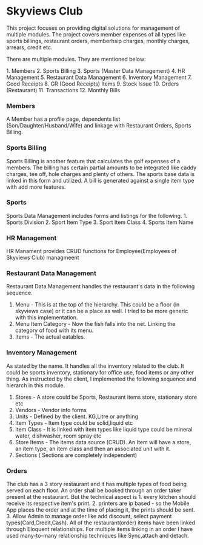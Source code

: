 # Skyviews Club
<p>This project focuses on providing digital solutions for management of multiple modules. The project covers member expenses of all types like sports billings, restaurant orders, memberhsip charges, monthly charges, arrears, credit etc.</p>

<p>There are multiple modules. They are mentioned below:</p>
1. Members
2. Sports Billing
3. Sports (Master Data Management)
4. HR Management
5. Restaurant Data Management
6. Inventory Management
7. Good Receipts
8. GR (Good Receipts) Items
9. Stock Issue
10. Orders (Restaurant)
11. Transactions
12. Monthly Bills

### Members
A Member has a profile page, dependents list (Son/Daughter/Husband/Wife) and linkage with Restaurant Orders, Sports Billing.

### Sports Billing
<p>Sports Billing is another feature that calculates the golf expenses of a members. The billing has certain partial amounts to be integrated like caddy charges, tee off, hole charges and plenty of others. The sports base data is linked in this form and utilized. A bill is generated against a single item type with add more features.</p>

### Sports
<p>Sports Data Management includes forms and listings for the following.
1. Sports Division
2. Sport Item Type
3. Sport Item Class
4. Sports Item Name
</p>

### HR Management
<p>HR Manament provides CRUD functions for Employee(Employees of Skyviews Club) managmeent</p>

### Restaurant Data Management
<p>Restaurant Data Management handles the restaurant's data in the following sequence.

1. Menu - This is at the top of the hierarchy. This could be a floor (in skyviews case) or it can be a place as well. I tried to be more generic with this implementation.
2. Menu Item Category - Now the fish falls into the net. Linking the category of food with its menu.
3. Items - The actual eatables.
    
</p>

### Inventory Management
<p>As stated by the name. It handles all the inventory related to the club. It could be sports inventory, stationary for office use, food items or any other thing. As instructed by the client, I implemented the following sequence and hierarch in this module.

1. Stores - A store could be Sports, Restaurant items store, stationary store etc
2. Vendors - Vendor info forms
3. Units - Defined by the client. KG,Litre or anything
4. Item Types - Item type could be solid,liquid etc
5. Item Class - It is linked with item types like liquid type could be mineral water, dishwasher, room spray etc
6. Store Items - The items data source (CRUD). An Item will have a store, an item type, an item class and then an associated unit with it.
7. Sections ( Sections are completely independent)
</p>

### Orders
<p>
    The club has a 3 story restaurant and it has multiple types of food being served on each floor. An order shall be booked through an order taker present at the restaurant. But the technical aspect is 
1. every kitchen should receive its respective item's print.
2. printers are ip based - so the Mobile App places the order and at the time of placing it, the prints should be sent.
3. Allow Admin to manage order like add discount, select payment types(Card,Credit,Cash).
All of the restaurant(order) items have been linked through Eloquent relationships. For multiple items linking in an order I have used many-to-many relationship techniques like Sync,attach and detach. 
</p>
